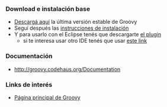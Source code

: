 ### Download e instalación base

-   [Descargá aquí](http://groovy.codehaus.org/Download) la última versión estable de Groovy
-   Seguí después las [instrucciones de instalación](http://groovy.codehaus.org/Installing+Groovy)
-   Y para usarlo con el Eclipse tenés que descargarte [el plugin](http://groovy.codehaus.org/Eclipse+Plugin)
    -   si te interesa usar otro IDE tenés que usar [este link](http://groovy.codehaus.org/IDE+Support)

### Documentación

-   <http://groovy.codehaus.org/Documentation>

### Links de interés

-   [Página principal de Groovy](http://groovy.codehaus.org/)

